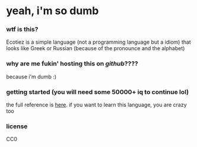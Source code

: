 # yeah, i'm so dumb

### wtf is this?
Ecotiez is a simple language (not a programming language but a idiom)
that looks like Greek or Russian (because
of the pronounce and the alphabet)

### why are me fukin' hosting this on *github*????
because i'm dumb :)

### getting started (you will need some 50000+ iq to continue lol)
the full reference is [here](./masterpiece.md).
if you want to learn this language, you are crazy too

### license
CC0